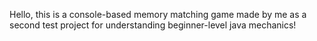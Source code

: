 Hello, this is a console-based memory matching game made by me
as a second test project for understanding beginner-level java mechanics!
